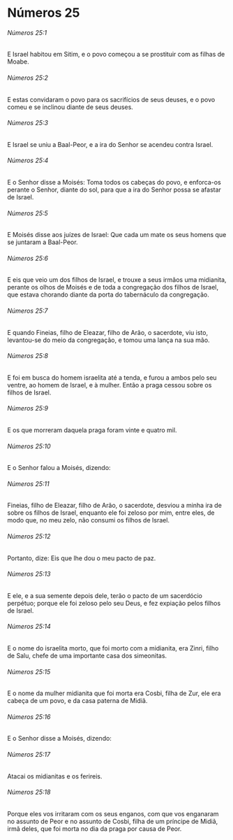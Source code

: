 # Números 25

###### Números 25:1

E Israel habitou em Sitim, e o povo começou a se prostituir com as filhas de Moabe.

###### Números 25:2

E estas convidaram o povo para os sacrifícios de seus deuses, e o povo comeu e se inclinou diante de seus deuses.

###### Números 25:3

E Israel se uniu a Baal-Peor, e a ira do Senhor se acendeu contra Israel.

###### Números 25:4

E o Senhor disse a Moisés: Toma todos os cabeças do povo, e enforca-os perante o Senhor, diante do sol, para que a ira do Senhor possa se afastar de Israel.

###### Números 25:5

E Moisés disse aos juízes de Israel: Que cada um mate os seus homens que se juntaram a Baal-Peor.

###### Números 25:6

E eis que veio um dos filhos de Israel, e trouxe a seus irmãos uma midianita, perante os olhos de Moisés e de toda a congregação dos filhos de Israel, que estava chorando diante da porta do tabernáculo da congregação.

###### Números 25:7

E quando Fineias, filho de Eleazar, filho de Arão, o sacerdote, viu isto, levantou-se do meio da congregação, e tomou uma lança na sua mão.

###### Números 25:8

E foi em busca do homem israelita até a tenda, e furou a ambos pelo seu ventre, ao homem de Israel, e à mulher. Então a praga cessou sobre os filhos de Israel.

###### Números 25:9

E os que morreram daquela praga foram vinte e quatro mil.

###### Números 25:10

E o Senhor falou a Moisés, dizendo:

###### Números 25:11

Fineias, filho de Eleazar, filho de Arão, o sacerdote, desviou a minha ira de sobre os filhos de Israel, enquanto ele foi zeloso por mim, entre eles, de modo que, no meu zelo, não consumi os filhos de Israel.

###### Números 25:12

Portanto, dize: Eis que lhe dou o meu pacto de paz.

###### Números 25:13

E ele, e a sua semente depois dele, terão o pacto de um sacerdócio perpétuo; porque ele foi zeloso pelo seu Deus, e fez expiação pelos filhos de Israel.

###### Números 25:14

E o nome do israelita morto, que foi morto com a midianita, era Zinri, filho de Salu, chefe de uma importante casa dos simeonitas.

###### Números 25:15

E o nome da mulher midianita que foi morta era Cosbi, filha de Zur, ele era cabeça de um povo, e da casa paterna de Midiã.

###### Números 25:16

E o Senhor disse a Moisés, dizendo:

###### Números 25:17

Atacai os midianitas e os ferireis.

###### Números 25:18

Porque eles vos irritaram com os seus enganos, com que vos enganaram no assunto de Peor e no assunto de Cosbi, filha de um príncipe de Midiã, irmã deles, que foi morta no dia da praga por causa de Peor.

